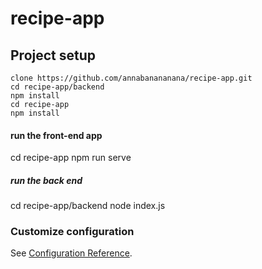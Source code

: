# recipe-app

## Project setup
```
clone https://github.com/annabanananana/recipe-app.git
cd recipe-app/backend
npm install
cd recipe-app
npm install
```
#### run the front-end app
cd recipe-app
npm run serve

##### run the back end
cd recipe-app/backend
node index.js

### Customize configuration
See [Configuration Reference](https://cli.vuejs.org/config/).
